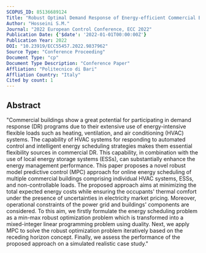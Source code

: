 ```yaml
---
SCOPUS_ID: 85136689124
Title: "Robust Optimal Demand Response of Energy-efficient Commercial Buildings"
Author: "Hosseini S.M."
Journal: "2022 European Control Conference, ECC 2022"
Publication Date: {'$date': '2022-01-01T00:00:00Z'}
Publication Year: 2022
DOI: "10.23919/ECC55457.2022.9837962"
Source Type: "Conference Proceeding"
Document Type: "cp"
Document Type Description: "Conference Paper"
Affliation: "Politecnico di Bari"
Affliation Country: "Italy"
Cited by count: 1
---
```


## Abstract
"Commercial buildings show a great potential for participating in demand response (DR) programs due to their extensive use of energy-intensive flexible loads such as heating, ventilation, and air conditioning (HVAC) systems. The capability of HVAC systems for responding to automated control and intelligent energy scheduling strategies makes them essential flexibility sources in commercial DR. This capability, in combination with the use of local energy storage systems (ESSs), can substantially enhance the energy management performance. This paper proposes a novel robust model predictive control (MPC) approach for online energy scheduling of multiple commercial buildings comprising individual HVAC systems, ESSs, and non-controllable loads. The proposed approach aims at minimizing the total expected energy costs while ensuring the occupants' thermal comfort under the presence of uncertainties in electricity market pricing. Moreover, operational constraints of the power grid and buildings' components are considered. To this aim, we firstly formulate the energy scheduling problem as a min-max robust optimization problem which is transformed into a mixed-integer linear programming problem using duality. Next, we apply MPC to solve the robust optimization problem iteratively based on the receding horizon concept. Finally, we assess the performance of the proposed approach on a simulated realistic case study."
